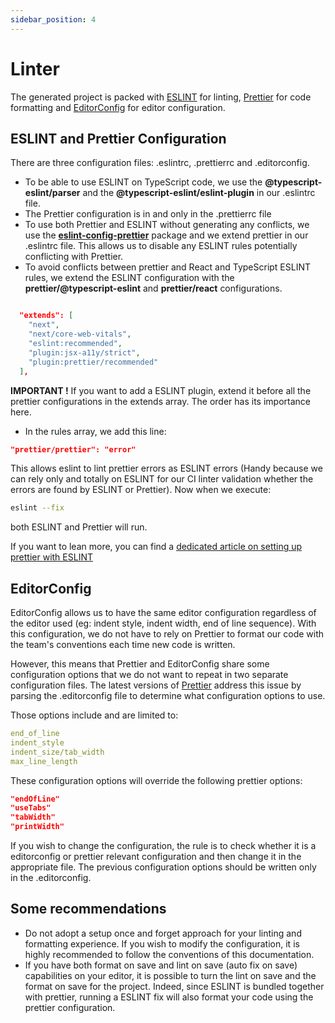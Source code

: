 ```yaml
---
sidebar_position: 4
---
```


# Linter

The generated project is packed with [ESLINT](https://eslint.org/) for linting, [Prettier](https://prettier.io/) for code formatting and [EditorConfig](https://editorconfig.org/) for editor configuration.

## ESLINT and Prettier Configuration

There are three configuration files: .eslintrc, .prettierrc and .editorconfig.

- To be able to use ESLINT on TypeScript code, we use the **@typescript-eslint/parser** and the **@typescript-eslint/eslint-plugin** in our .eslintrc file.
- The Prettier configuration is in and only in the .prettierrc file
- To use both Prettier and ESLINT without generating any conflicts, we use the [**eslint-config-prettier**](https://github.com/prettier/eslint-config-prettier) package and we extend prettier in our .eslintrc file. This allows us to disable any ESLINT rules potentially conflicting with Prettier.
- To avoid conflicts between prettier and React and TypeScript ESLINT rules, we extend the ESLINT configuration with the **prettier/@typescript-eslint** and **prettier/react** configurations.

```JSON

  "extends": [
    "next",
    "next/core-web-vitals",
    "eslint:recommended",
    "plugin:jsx-a11y/strict",
    "plugin:prettier/recommended"
  ],

```

**IMPORTANT !** If you want to add a ESLINT plugin, extend it before all the prettier configurations in the extends array. The order has its importance here.

- In the rules array, we add this line:

```JSON
"prettier/prettier": "error"
```

This allows eslint to lint prettier errors as ESLINT errors (Handy because we can rely only and totally on ESLINT for our CI linter validation whether the errors are found by ESLINT or Prettier). Now when we execute:

```bash
eslint --fix
```

both ESLINT and Prettier will run.

If you want to lean more, you can find a [dedicated article on setting up prettier with ESLINT](https://blog.theodo.com/2019/08/empower-your-dev-environment-with-eslint-prettier-and-editorconfig-with-no-conflicts/)

## EditorConfig

EditorConfig allows us to have the same editor configuration regardless of the editor used (eg: indent style, indent width, end of line sequence). With this configuration, we do not have to rely on Prettier to format our code with the team's conventions each time new code is written.

However, this means that Prettier and EditorConfig share some configuration options that we do not want to repeat in two separate configuration files. The latest versions of [Prettier](https://prettier.io/docs/en/api.html#prettierresolveconfigfilepath-options) address this issue by parsing the .editorconfig file to determine what configuration options to use.

Those options include and are limited to:

```yaml
end_of_line
indent_style
indent_size/tab_width
max_line_length
```

These configuration options will override the following prettier options:

```JSON
"endOfLine"
"useTabs"
"tabWidth"
"printWidth"
```

If you wish to change the configuration, the rule is to check whether it is a editorconfig or prettier relevant configuration and then change it in the appropriate file. The previous configuration options should be written only in the .editorconfig.

## Some recommendations

- Do not adopt a setup once and forget approach for your linting and formatting experience. If you wish to modify the configuration, it is highly recommended to follow the conventions of this documentation.
- If you have both format on save and lint on save (auto fix on save) capabilities on your editor, it is possible to turn the lint on save and the format on save for the project. Indeed, since ESLINT is bundled together with prettier, running a ESLINT fix will also format your code using the prettier configuration.
